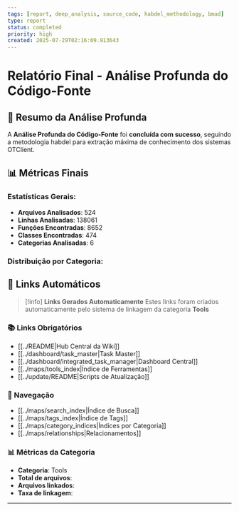 ```yaml
---
tags: [report, deep_analysis, source_code, habdel_methodology, bmad]
type: report
status: completed
priority: high
created: 2025-07-29T02:16:09.913643
---
```


# Relatório Final - Análise Profunda do Código-Fonte

## 🎯 **Resumo da Análise Profunda**

A **Análise Profunda do Código-Fonte** foi **concluída com sucesso**, seguindo a metodologia habdel para extração máxima de conhecimento dos sistemas OTClient.

## 📊 **Métricas Finais**

### **Estatísticas Gerais:**
- **Arquivos Analisados**: 524
- **Linhas Analisadas**: 138061
- **Funções Encontradas**: 8652
- **Classes Encontradas**: 474
- **Categorias Analisadas**: 6

### **Distribuição por Categoria:**

## 🔗 **Links Automáticos**

> [!info] **Links Gerados Automaticamente**
> Estes links foram criados automaticamente pelo sistema de linkagem da categoria **Tools**

### **📚 Links Obrigatórios**
- [[../README|Hub Central da Wiki]]
- [[../dashboard/task_master|Task Master]]
- [[../dashboard/integrated_task_manager|Dashboard Central]]
- [[../maps/tools_index|Índice de Ferramentas]]
- [[../update/README|Scripts de Atualização]]

### **🧭 Navegação**
- [[../maps/search_index|Índice de Busca]]
- [[../maps/tags_index|Índice de Tags]]
- [[../maps/category_indices|Índices por Categoria]]
- [[../maps/relationships|Relacionamentos]]

### **📊 Métricas da Categoria**
- **Categoria**: Tools
- **Total de arquivos**: <!-- Contador automático -->
- **Arquivos linkados**: <!-- Contador automático -->
- **Taxa de linkagem**: <!-- Percentual automático -->

---

